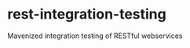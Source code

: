 rest-integration-testing
========================

Mavenized integration testing of RESTful webservices
